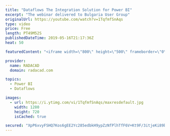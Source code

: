```yaml
---
title: "Dataflows The Integration Solution for Power BI"
excerpt: "The webinar delivered to Bulgaria User Group"
originalUrl: https://youtube.com/watch?v=1TqfmfSnAqs
type: video
price: Free
length: PT49M52S
publishedDateTime: 2019-05-16T21:17:36Z
heat: 50

featuredContent: "<iframe width=\"800\" height=\"500\" frameborder=\"0\" src=\"https://www.youtube.com/embed/1TqfmfSnAqs\" allow=\"accelerometer; autoplay; encrypted-media; gyroscope; picture-in-picture\" allowfullscreen></iframe>"

provider:
  name: RADACAD
  domain: radacad.com

topics:
  - Power BI
  - Dataflows

images:
  - url: https://i.ytimg.com/vi/1TqfmfSnAqs/maxresdefault.jpg
    width: 1280
    height: 720
    isCached: true

secured: "XpP6xvyFSHQ7Kos6gEE2Yc285edbkH9ypZzNfPlhTfF6V+Kt9F/3itjeKi89b8xbS6Ylz3Tu0MA7fPHyQFF8UGlOhnXiV7kQXZ1G7+RtbVlU+ma1Gxz5svgdtbSniEkNedBEsXwst/a/TSy1Pp0Q+1Q8wh0ywT3AXLO3Tvf163ZSRbP1J7yKTwU/04esmM7oDTbVxClCMAT1PBScdgOYuBdfP5k+HuaMSYTs0svlZjjsMdtfzOLC6dC3yKiv38TqjuLbeAJQpfevYuOxweV8B6TvmdPjyFa3ZGTU1E1O3/WNqJjMl8zyrUkYLFTeJp9a7d9X+w6SLri8T/fDkRb3sBunTH8nJiSKHRRHCqWRWYy4YBUiRKa2dPK9917wkt/96qRQik1iVG/urvVWPA5fH3Xxs7O6f/ELWqJxC5OuVB0=;2Y0AauN0Jhs0CFFil862qA=="
---
```


